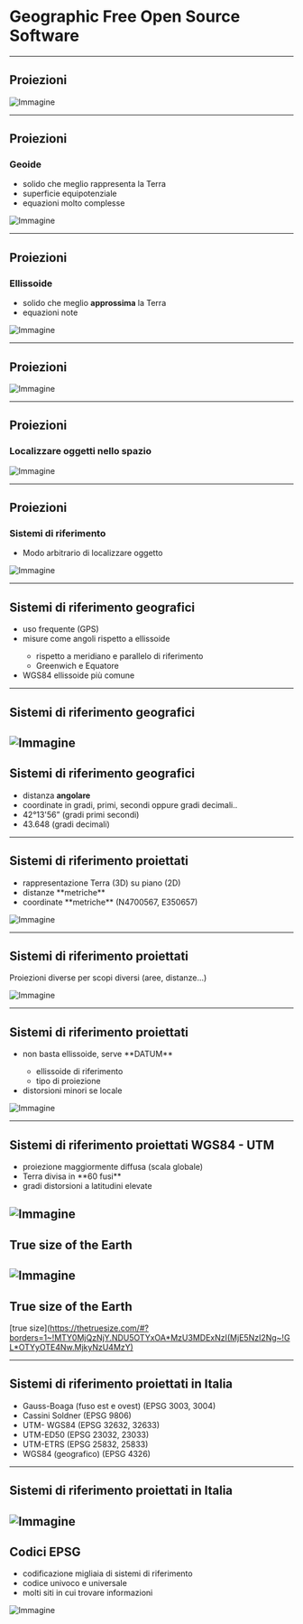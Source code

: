 # Geographic Free Open Source Software

---

## Proiezioni

![Immagine](assets/proj.png)

---

## Proiezioni

### Geoide

* solido che meglio rappresenta la Terra
* superficie equipotenziale
* equazioni molto complesse

![Immagine](assets/proj2.png) <!-- .element: class="fragment" data-fragment-index="1" style="height:30%;width:30%;"-->

---

## Proiezioni

### Ellissoide

* solido che meglio **approssima** la Terra
* equazioni note

![Immagine](assets/proj3.png) <!-- .element: class="fragment" data-fragment-index="1" style="height:30%;width:30%;"-->

---

## Proiezioni


![Immagine](assets/proj4.png)

---

## Proiezioni

### Localizzare oggetti nello spazio

![Immagine](assets/proj5.jpeg) <!-- .element: style="height:40%;width:40%;"-->

---

## Proiezioni

### Sistemi di riferimento

* Modo arbitrario di localizzare oggetto

![Immagine](assets/proj6.png)

---

## Sistemi di riferimento geografici


<ul>
    <li class="fragment" data-fragment-index="1">uso frequente (GPS)</li>
    <li class="fragment" data-fragment-index="2">misure come angoli rispetto a ellissoide</li>
        <ul>
        <li class="fragment" data-fragment-index="3">rispetto a meridiano e parallelo di riferimento</li>
        <li class="fragment" data-fragment-index="4">Greenwich e Equatore</li>
        </ul>
    <li class="fragment" data-fragment-index="5">WGS84 ellissoide più comune</li>
</ul>


---

## Sistemi di riferimento geografici

![Immagine](assets/proj_geo.png)
---

## Sistemi di riferimento geografici

* distanza **angolare**
* coordinate in gradi, primi, secondi oppure gradi decimali..
* 42°13'56” (gradi primi secondi)
* 43.648 (gradi decimali)

---

## Sistemi di riferimento proiettati

<ul>
    <li class="fragment" data-fragment-index="1">rappresentazione Terra (3D) su piano (2D)</li>
    <li class="fragment" data-fragment-index="2">distanze **metriche** </li>
    <li class="fragment" data-fragment-index="3">coordinate **metriche** (N4700567, E350657)</li>
</ul>

![Immagine](assets/proj_pro.png) <!-- .element: class="fragment" data-fragment-index="4" style="height:50%;width:50%;"-->

---

## Sistemi di riferimento proiettati

Proiezioni diverse per scopi diversi (aree, distanze...)

![Immagine](assets/proj_pro2.png) <!-- .element: class="fragment" data-fragment-index="4" style="height:40%;width:40%;"-->

---

## Sistemi di riferimento proiettati

<ul>
    <li class="fragment" data-fragment-index="1">non basta ellissoide, serve **DATUM**</li>
        <ul>
        <li class="fragment" data-fragment-index="2">ellissoide di riferimento</li>
        <li class="fragment" data-fragment-index="3">tipo di proiezione</li>
        </ul>
    <li class="fragment" data-fragment-index="4">distorsioni minori se locale</li>
</ul>

![Immagine](assets/proj_pro3.png) <!-- .element: class="fragment" data-fragment-index="4" style="height:40%;width:40%;"-->

---

## Sistemi di riferimento proiettati WGS84 - UTM

<ul>
    <li class="fragment" data-fragment-index="1">proiezione maggiormente diffusa (scala globale)</li>
    <li class="fragment" data-fragment-index="2">Terra divisa in **60 fusi** </li>
    <li class="fragment" data-fragment-index="3">gradi distorsioni a latitudini elevate</li>
</ul>

![Immagine](assets/proj_pro4.png) <!-- .element: class="fragment" data-fragment-index="4" style="height:60%;width:60%;"-->
---

## True size of the Earth

![Immagine](assets/mercator.jpeg)
---

## True size of the Earth

[true size](https://thetruesize.com/#?borders=1~!MTY0MjQzNjY.NDU5OTYxOA*MzU3MDExNzI(MjE5NzI2Ng~!GL*OTYyOTE4Nw.MjkyNzU4MzY)

---

## Sistemi di riferimento proiettati in Italia

<ul>
    <li class="fragment" data-fragment-index="1">Gauss-Boaga (fuso est e ovest) (EPSG 3003, 3004)</li>
    <li class="fragment" data-fragment-index="2">Cassini Soldner (EPSG 9806) </li>
    <li class="fragment" data-fragment-index="3">UTM- WGS84 (EPSG 32632, 32633)</li>
    <li class="fragment" data-fragment-index="4">UTM-ED50 (EPSG 23032, 23033)</li>
    <li class="fragment" data-fragment-index="5">UTM-ETRS (EPSG 25832, 25833)</li>
    <li class="fragment" data-fragment-index="6">WGS84 (geografico) (EPSG 4326) </li>
</ul>

---
## Sistemi di riferimento proiettati in Italia

![Immagine](assets/proj_pro5.png) <!-- .element: style="height:60%;width:60%;"-->
---


## Codici EPSG

* codificazione migliaia di sistemi di riferimento
* codice univoco e universale
* molti siti in cui trovare informazioni

![Immagine](assets/epsg.png) <!-- .element: style="height:60%;width:60%;"-->
